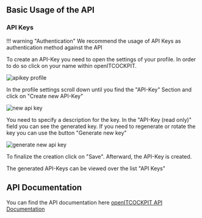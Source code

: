 ## Basic Usage of the API

### API Keys

!!! warning "Authentication"
    We recommend the usage of API Keys as authentication method against the API




To create an API-Key you need to open the settings of your profile. In order to do so click on your name within openITCOCKPIT.

![apikey profile](/images/profile.png)

In the profile settings scroll down until you find the "API-Key" Section and click on "Create new API-Key"

![new api key](/images/profile-newapikey.png)

You need to specify a description for the key. 
In the "API-Key (read only)" field you can see the generated key. If you need to regenerate or rotate the key you can use the button "Generate new key" 

![generate new api key](/images/profile-newapikeypen.png)

To finalize the creation click on "Save". Afterward, the API-Key is created.

The generated API-Keys can be viewed over the list "API Keys"

## API Documentation

You can find the API documentation here [openITCOCKPIT API Documentation](https://openitcockpit.io/api/)
